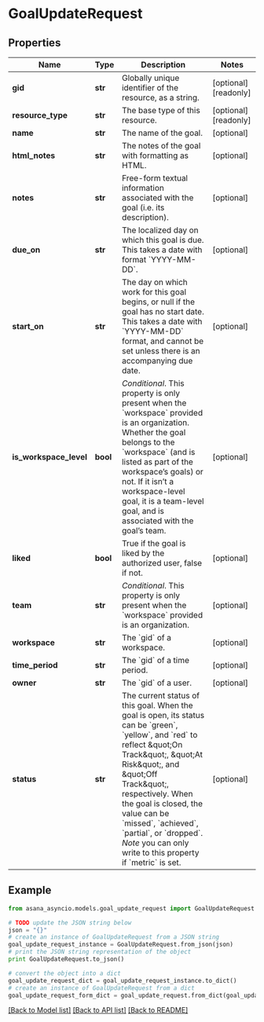 # GoalUpdateRequest


## Properties

Name | Type | Description | Notes
------------ | ------------- | ------------- | -------------
**gid** | **str** | Globally unique identifier of the resource, as a string. | [optional] [readonly] 
**resource_type** | **str** | The base type of this resource. | [optional] [readonly] 
**name** | **str** | The name of the goal. | [optional] 
**html_notes** | **str** | The notes of the goal with formatting as HTML. | [optional] 
**notes** | **str** | Free-form textual information associated with the goal (i.e. its description). | [optional] 
**due_on** | **str** | The localized day on which this goal is due. This takes a date with format &#x60;YYYY-MM-DD&#x60;. | [optional] 
**start_on** | **str** | The day on which work for this goal begins, or null if the goal has no start date. This takes a date with &#x60;YYYY-MM-DD&#x60; format, and cannot be set unless there is an accompanying due date. | [optional] 
**is_workspace_level** | **bool** | *Conditional*. This property is only present when the &#x60;workspace&#x60; provided is an organization. Whether the goal belongs to the &#x60;workspace&#x60; (and is listed as part of the workspace’s goals) or not. If it isn’t a workspace-level goal, it is a team-level goal, and is associated with the goal’s team. | [optional] 
**liked** | **bool** | True if the goal is liked by the authorized user, false if not. | [optional] 
**team** | **str** | *Conditional*. This property is only present when the &#x60;workspace&#x60; provided is an organization. | [optional] 
**workspace** | **str** | The &#x60;gid&#x60; of a workspace. | [optional] 
**time_period** | **str** | The &#x60;gid&#x60; of a time period. | [optional] 
**owner** | **str** | The &#x60;gid&#x60; of a user. | [optional] 
**status** | **str** | The current status of this goal. When the goal is open, its status can be &#x60;green&#x60;, &#x60;yellow&#x60;, and &#x60;red&#x60; to reflect \&quot;On Track\&quot;, \&quot;At Risk\&quot;, and \&quot;Off Track\&quot;, respectively. When the goal is closed, the value can be &#x60;missed&#x60;, &#x60;achieved&#x60;, &#x60;partial&#x60;, or &#x60;dropped&#x60;. *Note* you can only write to this property if &#x60;metric&#x60; is set. | [optional] 

## Example

```python
from asana_asyncio.models.goal_update_request import GoalUpdateRequest

# TODO update the JSON string below
json = "{}"
# create an instance of GoalUpdateRequest from a JSON string
goal_update_request_instance = GoalUpdateRequest.from_json(json)
# print the JSON string representation of the object
print GoalUpdateRequest.to_json()

# convert the object into a dict
goal_update_request_dict = goal_update_request_instance.to_dict()
# create an instance of GoalUpdateRequest from a dict
goal_update_request_form_dict = goal_update_request.from_dict(goal_update_request_dict)
```
[[Back to Model list]](../README.md#documentation-for-models) [[Back to API list]](../README.md#documentation-for-api-endpoints) [[Back to README]](../README.md)



